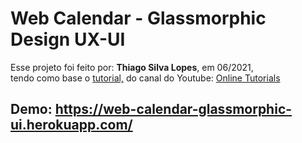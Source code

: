 <img src="">

# Web Calendar - Glassmorphic Design UX-UI
<p>Esse projeto foi feito por: <strong>Thiago Silva Lopes</strong>, em 06/2021,</br>
tendo como base o <a href="https://www.youtube.com/watch?v=0LnecKau04Y&t=419s">tutorial,</a> do canal do Youtube: 
<a href=https://www.youtube.com/channel/UCbwXnUipZsLfUckBPsC7Jog>Online Tutorials</a> 

## Demo: https://web-calendar-glassmorphic-ui.herokuapp.com/
